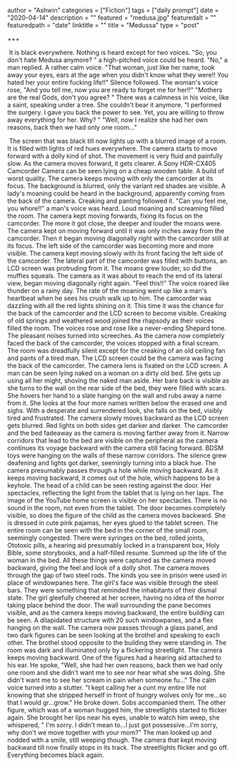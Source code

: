 author = "Ashwin"
categories = ["Fiction"]
tags = ["daily prompt"]
date = "2020-04-14"
description = ""
featured = "medusa.jpg"
featuredalt = ""
featuredpath = "date"
linktitle = ""
title = "Medussa"
type = "post"

+++

​      It is black everywhere. Nothing is heard except for two voices. "So, you don't hate Medusa anymore? " a high-pitched voice could be heard. "No," a man replied. A rather calm voice. "That woman, just like her name, took away your eyes, ears at the age when you didn't know what they were!! You hated her your entire fucking life!!" Silence followed. The woman's voice rose, "And you tell me, now you are ready to forget me for her!!" "Mothers are the real Gods, don't you agree? " There was a calmness in his voice,  like a saint, speaking under a tree. She couldn't bear it anymore. "I performed the surgery. I gave you back the power to see. Yet, you are willing to throw away everything for her. Why? " "Well, now I realize she had her own reasons, back then we had only one room..."

​				The screen that was black till now lights up with a blurred image of a room. It is filled with lights of red hues everywhere. The camera starts to move forward with a dolly kind of shot. The movement is very fluid and painfully slow. As the camera moves forward, it gets clearer. A Sony HDR-CX405 Camcorder Camera can be seen lying on a cheap wooden table. A build of worst quality. The camera keeps moving with only the camcorder at its focus. The background is blurred, only the variant red shades are visible. A lady's moaning could be heard in the background, apparently coming from the back of the camera. Creaking and panting followed it. "Can you feel me, you whore!!" a man's voice was heard. Loud moaning and screaming filled the room. The camera kept moving forwards, fixing its focus on the camcorder. The more it got close, the deeper and louder the moans were. The camera kept on moving forward until it was only inches away from the camcorder. Then it began moving diagonally right with the camcorder still at its focus. The left side of the camcorder was becoming more and more visible. The camera kept moving slowly with its front facing the left side of the camcorder. The lateral part of the camcorder was filled with buttons, an LCD screen was protruding from it. The moans grew louder, so did the muffles squeals. The camera as it was about to reach the end of its lateral view, began moving diagonally right again. "Feel this!!" The voice roared like thunder on a rainy day. The rate of the moaning went up like a man's heartbeat when he sees his crush walk up to him. The camcorder was dazzling with all the red lights shining on it. This time it was the chance for the back of the camcorder and the LCD screen to become visible. Creaking of old springs and weathered wood joined the rhapsody as their voices filled the room. The voices rose and rose like a never-ending Shepard tone. The pleasant noises turned into screeches. As the camera now completely faced the back of the camcorder, the voices stopped with a final scream. The room was dreadfully silent except for the creaking of an old ceiling fan and pants of a tired man. The LCD screen could be the camera was facing the back of the camcorder. The camera lens is fixated on the LCD screen. A man can be seen lying naked on a woman on a dirty old bed. She gets up using all her might, shoving the naked man aside. Her bare back is visible as she turns to the wall on the rear side of the bed, they were filled with scars. She hovers her hand to a slate hanging on the wall and rubs away a name from it. She looks at the four more names written below the erased one and sighs. With a desperate and surrendered look, she falls on the bed, visibly tired and frustrated. The camera slowly moves backward as the LCD screen gets blurred. Red lights on both sides get darker and darker. The camcorder and the bed fadeaway as the camera is moving farther away from it. Narrow corridors that lead to the bed are visible on the peripheral as the camera continues its voyage backward with the camera still facing forward. BDSM toys were hanging on the walls of these narrow corridors. The silence grew deafening and lights got darker, seemingly turning into a black hue. The camera presumably passes through a hole while moving backward. As it keeps moving backward, it comes out of the hole, which happens to be a keyhole. The head of a child can be seen resting against the door. Her spectacles, reflecting the light from the tablet that is lying on her laps. The image of the YouTube home screen is visible on her spectacles. There is no sound in the room, not even from the tablet. The door becomes completely visible, so does the figure of the child as the camera moves backward. She is dressed in cute pink pajamas, her eyes glued to the tablet screen. The entire room can be seen with the bed in the corner of the small room, seemingly congested. There were syringes on the bed, rolled joints, Ototoxic pills, a hearing aid presumably locked in a transparent box, Holy Bible, some storybooks, and a half-filled resume. Summed up the life of the woman in the bed. All these things were captured as the camera moved backward, giving the feel and look of a dolly shot. The camera moves through the gap of two steel rods. The kinds you see in prison were used in place of windowpanes here. The girl's face was visible through the steel bars. They were something that reminded the inhabitants of their dismal state. The girl gleefully cheered at her screen, having no idea of the horror taking place behind the door. The wall surrounding the pane becomes visible, and as the camera keeps moving backward, the entire building can be seen. A dilapidated structure with 20 such windowpanes, and a flex hanging on the wall. The camera now passes through a glass panel, and two dark figures can be seen looking at the brothel and speaking to each other.  The brothel stood opposite to the building they were standing in. The room was dark and illuminated only by a flickering streetlight. The camera keeps moving backward.  One of the figures had a hearing aid attached to his ear. He spoke, "Well, she had her own reasons, back then we had only one room and she didn't want me to see nor hear what she was doing. She didn't want me to see her scream in pain when someone fu..." The calm voice turned into a stutter. "I kept calling her a cunt my entire life not knowing that she stripped herself in front of hungry wolves only for me...so that I would gr...grow." He broke down. Sobs accompanied them. The other figure, which was of a woman hugged him, the streetlights started to flicker again. She brought her lips near his eyes, unable to watch him weep, she whispered, " I'm sorry. I didn't mean to...I just got possessive...I'm sorry, why don't we move together with your mom?" The man looked up and nodded with a smile, still weeping though. The camera that kept moving backward till now finally stops in its track. The streetlights flicker and go off. Everything becomes black again.